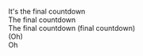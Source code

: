 It's the final countdown  
The final countdown  
The final countdown (final countdown)  
(Oh)  
Oh  
